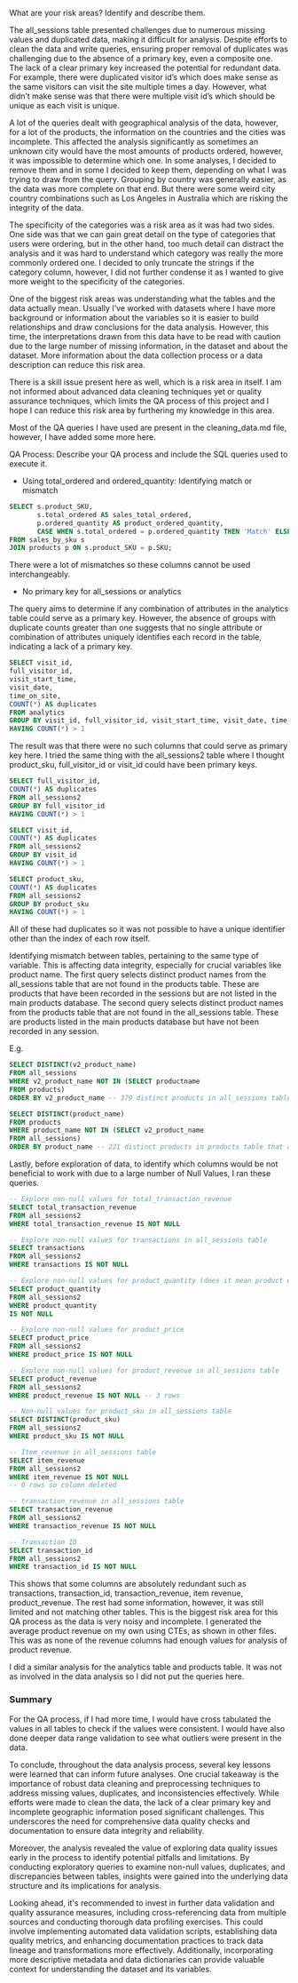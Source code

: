 What are your risk areas? Identify and describe them.

The all_sessions table presented challenges due to numerous missing values and duplicated data, making it difficult for analysis. Despite efforts to clean the data and write queries, ensuring proper removal of duplicates was challenging due to the absence of a primary key, even a composite one. The lack of a clear primary key increased the potential for redundant data. For example, there were duplicated visitor id’s which does make sense as the same visitors can visit the site multiple times a day. However, what didn’t make sense was that there were multiple visit id’s which should be unique as each visit is unique.

A lot of the queries dealt with geographical analysis of the data, however, for a lot of the products, the information on the countries and the cities was incomplete. This affected the analysis significantly as sometimes an unknown city would have the most amounts of products ordered, however, it was impossible to determine which one. In some analyses, I decided to remove them and in some I decided to keep them, depending on what I was trying to draw from the query. Grouping by country was generally easier, as the data was more complete on that end. But there were some weird city country combinations such as Los Angeles in Australia which are risking the integrity of the data.

The specificity of the categories was a risk area as it was had two sides. One side was that we can gain great detail on the type of categories that users were ordering, but in the other hand, too much detail can distract the analysis and it was hard to understand which category was really the more commonly ordered one. I decided to only truncate the strings if the category column, however, I did not further condense it as I wanted to give more weight to the specificity of the categories.

One of the biggest risk areas was understanding what the tables and the data actually mean. Usually I’ve worked with datasets where I have more background or information about the variables so it is easier to build relationships and draw conclusions for the data analysis. However, this time, the interpretations drawn from this data have to be read with caution due to the large number of missing information, in the dataset and about the dataset. More information about the data collection process or a data description can reduce this risk area.

There is a skill issue present here as well, which is a risk area in itself. I am not informed about advanced data cleaning techniques yet or quality assurance techniques, which limits the QA process of this project and I hope I can reduce this risk area by furthering my knowledge in this area.

Most of the QA queries I have used are present in the cleaning_data.md file, however, I have added some more here.

QA Process:
Describe your QA process and include the SQL queries used to execute it.

- Using total_ordered and ordered_quantity: Identifying match or mismatch 

```sql
SELECT s.product_SKU,
       s.total_ordered AS sales_total_ordered,
       p.ordered_quantity AS product_ordered_quantity,
       CASE WHEN s.total_ordered = p.ordered_quantity THEN 'Match' ELSE 'Mismatch' END AS quantity_match_status
FROM sales_by_sku s
JOIN products p ON s.product_SKU = p.SKU;
```

There were a lot of mismatches so these columns cannot be used interchangeably. 

- No primary key for all_sessions or analytics

The query aims to determine if any combination of attributes in the analytics table could serve as a primary key. However, the absence of groups with duplicate counts greater than one suggests that no single attribute or combination of attributes uniquely identifies each record in the table, indicating a lack of a primary key.

```sql
SELECT visit_id,
full_visitor_id,
visit_start_time,
visit_date,
time_on_site,
COUNT(*) AS duplicates
FROM analytics
GROUP BY visit_id, full_visitor_id, visit_start_time, visit_date, time_on_site
HAVING COUNT(*) > 1
```

The result was that there were no such columns that could serve as primary key here. I tried the same thing with the all_sessions2 table where I thought product_sku, full_visitor_id or visit_id could have been primary keys.

```sql
SELECT full_visitor_id,
COUNT(*) AS duplicates
FROM all_sessions2
GROUP BY full_visitor_id
HAVING COUNT(*) > 1
```

```sql
SELECT visit_id,
COUNT(*) AS duplicates
FROM all_sessions2
GROUP BY visit_id
HAVING COUNT(*) > 1
```

```sql
SELECT product_sku,
COUNT(*) AS duplicates
FROM all_sessions2
GROUP BY product_sku
HAVING COUNT(*) > 1
```

All of these had duplicates so it was not possible to have a unique identifier other than the index of each row itself.

Identifying mismatch between tables, pertaining to the same type of variable. This is affecting data integrity, especially for crucial variables like product name. The first query selects distinct product names from the all_sessions table that are not found in the products table. These are products that have been recorded in the sessions but are not listed in the main products database. The second query selects distinct product names from the products table that are not found in the all_sessions table. These are products listed in the main products database but have not been recorded in any session.

E.g.

```sql
SELECT DISTINCT(v2_product_name)
FROM all_sessions
WHERE v2_product_name NOT IN (SELECT productname
FROM products)
ORDER BY v2_product_name -- 379 distinct products in all_sessions table that are not included in the products table
```

```sql
SELECT DISTINCT(product_name)
FROM products
WHERE product_name NOT IN (SELECT v2_product_name
FROM all_sessions)
ORDER BY product_name -- 221 distinct products in products table that are not included in the all_sessions table
```

Lastly, before exploration of data, to identify which columns would be not beneficial to work with due to a large number of Null Values, I ran these queries.

```sql
-- Explore non-null values for total_transaction_revenue
SELECT total_transaction_revenue
FROM all_sessions2
WHERE total_transaction_revenue IS NOT NULL
```

```sql
-- Explore non-null values for transactions in all_sessions table
SELECT transactions
FROM all_sessions2
WHERE transactions IS NOT NULL
```

```sql
-- Explore non-null values for product_quantity (does it mean product quantity ordered or available?)
SELECT product_quantity
FROM all_sessions2
WHERE product_quantity
IS NOT NULL
```

```sql
-- Explore non-null values for product_price
SELECT product_price
FROM all_sessions2
WHERE product_price IS NOT NULL
```

```sql
-- Explore non-null values for product_revenue in all_sessions table
SELECT product_revenue
FROM all_sessions2
WHERE product_revenue IS NOT NULL -- 3 rows
```

```sql
-- Non-null values for product_sku in all_sessions table
SELECT DISTINCT(product_sku)
FROM all_sessions2
WHERE product_sku IS NOT NULL
```

```sql
-- Item_revenue in all_sessions table
SELECT item_revenue
FROM all_sessions2
WHERE item_revenue IS NOT NULL
-- 0 rows so column deleted
```

```sql
-- transaction_revenue in all_sessions table
SELECT transaction_revenue
FROM all_sessions2
WHERE transaction_revenue IS NOT NULL
```

```sql
-- Transaction ID
SELECT transaction_id
FROM all_sessions2
WHERE transaction_id IS NOT NULL 
```

This shows that some columns are absolutely redundant such as transactions, transaction_id, transaction_revenue, item revenue, product_revenue. The rest had some information, however, it was still limited and not matching other tables. This is the biggest risk area for this QA process as the data is very noisy and incomplete.
I generated the average product revenue on my own using CTEs, as shown in other files. This was as none of the revenue columns had enough values for analysis of product revenue.

I did a similar analysis for the analytics table and products table. It was not as involved in the data analysis so I did not put the queries here.

### Summary 
For the QA process, if I had more time, I would have cross tabulated the values in all tables to check if the values were consistent. I would have also done deeper data range validation to see what outliers were present in the data.

To conclude, throughout the data analysis process, several key lessons were learned that can inform future analyses. One crucial takeaway is the importance of robust data cleaning and preprocessing techniques to address missing values, duplicates, and inconsistencies effectively. While efforts were made to clean the data, the lack of a clear primary key and incomplete geographic information posed significant challenges. This underscores the need for comprehensive data quality checks and documentation to ensure data integrity and reliability.

Moreover, the analysis revealed the value of exploring data quality issues early in the process to identify potential pitfalls and limitations. By conducting exploratory queries to examine non-null values, duplicates, and discrepancies between tables, insights were gained into the underlying data structure and its implications for analysis.

Looking ahead, it's recommended to invest in further data validation and quality assurance measures, including cross-referencing data from multiple sources and conducting thorough data profiling exercises. This could involve implementing automated data validation scripts, establishing data quality metrics, and enhancing documentation practices to track data lineage and transformations more effectively. Additionally, incorporating more descriptive metadata and data dictionaries can provide valuable context for understanding the dataset and its variables.
